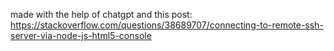 made with the help of chatgpt and this post:
https://stackoverflow.com/questions/38689707/connecting-to-remote-ssh-server-via-node-js-html5-console
